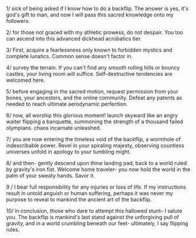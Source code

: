 1/ sick of being asked if I know how to do a backflip. The answer is yes, it's god's gift to man, and now I will pass this sacred knowledge onto my followers.

2/ for those not graced with my athletic prowess, do not despair. You too can ascend into this advanced dickhead acrobatics tier. 

3/ First, acquire a fearlessness only known to forbidden mystics and complete lunatics. Common sense doesn't factor in.

4/ survey the terrain. If you can't find any smooth rolling hills or bouncy castles, your living room will suffice. Self-destructive tendencies are welcomed here.

5/ before engaging in the sacred motion, request permission from your bones, your ancestors, and the online community. Defeat any patents as needed to reach ultimate aerodynamic perfection.

6/ now, all worship this glorious moment! launch skyward like an angry waiter flipping a banquette, summoning the strength of a thousand failed olympians. chaos incarnate unleashed.

7/ you are now entering the timeless void of the backflip, a wormhole of indescribable power. Revel in your spiraling majesty, observing countless universes unfold in apology to your tumbling might.

8/ and then- gently descend upon thine landing pad, back to a world ruled by gravity's iron fist. Welcome home traveler- you now hold the world in the palm of your sweaty hands. Savor it.

9 / I bear full responsibility for any injuries or loss of life. If my instructions result in untold anguish or human suffering, perhaps it was never my purpose to reveal to mankind the ancient art of the backflip.

10/ in conclusion, those who dare to attempt this hallowed stunt– I salute you. The backflip is mankind's last stand against the unforgiving pull of gravity, and in a world crumbling beneath our feet- ultimately, I say flipping rules.